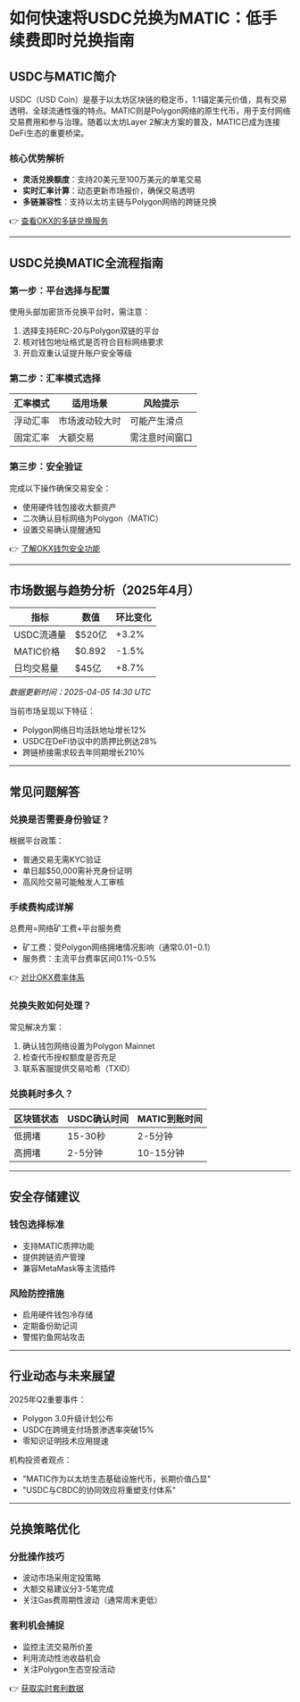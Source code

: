 # 如何快速将USDC兑换为MATIC：低手续费即时兑换指南

## USDC与MATIC简介

USDC（USD Coin）是基于以太坊区块链的稳定币，1:1锚定美元价值，具有交易透明、全球流通性强的特点。MATIC则是Polygon网络的原生代币，用于支付网络交易费用和参与治理。随着以太坊Layer 2解决方案的普及，MATIC已成为连接DeFi生态的重要桥梁。

### 核心优势解析

- **灵活兑换额度**：支持20美元至100万美元的单笔交易
- **实时汇率计算**：动态更新市场报价，确保交易透明
- **多链兼容性**：支持以太坊主链与Polygon网络的跨链兑换

👉 [查看OKX的多链兑换服务](https://bit.ly/okx_welcome)

---

## USDC兑换MATIC全流程指南

### 第一步：平台选择与配置

使用头部加密货币兑换平台时，需注意：
1. 选择支持ERC-20与Polygon双链的平台
2. 核对钱包地址格式是否符合目标网络要求
3. 开启双重认证提升账户安全等级

### 第二步：汇率模式选择

| 汇率模式 | 适用场景 | 风险提示 |
|---------|----------|----------|
| 浮动汇率 | 市场波动较大时 | 可能产生滑点 |
| 固定汇率 | 大额交易 | 需注意时间窗口 |

### 第三步：安全验证

完成以下操作确保交易安全：
- 使用硬件钱包接收大额资产
- 二次确认目标网络为Polygon（MATIC）
- 设置交易确认提醒通知

👉 [了解OKX钱包安全功能](https://bit.ly/okx_welcome)

---

## 市场数据与趋势分析（2025年4月）

| 指标 | 数值 | 环比变化 |
|------|------|----------|
| USDC流通量 | $520亿 | +3.2% |
| MATIC价格 | $0.892 | -1.5% |
| 日均交易量 | $45亿 | +8.7% |

*数据更新时间：2025-04-05 14:30 UTC*

当前市场呈现以下特征：
- Polygon网络日均活跃地址增长12%
- USDC在DeFi协议中的质押比例达28%
- 跨链桥接需求较去年同期增长210%

---

## 常见问题解答

### 兑换是否需要身份验证？

根据平台政策：
- 普通交易无需KYC验证
- 单日超$50,000需补充身份证明
- 高风险交易可能触发人工审核

### 手续费构成详解

总费用=网络矿工费+平台服务费
- 矿工费：受Polygon网络拥堵情况影响（通常$0.01-$0.1）
- 服务费：主流平台费率区间0.1%-0.5%

👉 [对比OKX费率体系](https://bit.ly/okx_welcome)

### 兑换失败如何处理？

常见解决方案：
1. 确认钱包网络设置为Polygon Mainnet
2. 检查代币授权额度是否充足
3. 联系客服提供交易哈希（TXID）

### 兑换耗时多久？

| 区块链状态 | USDC确认时间 | MATIC到账时间 |
|------------|--------------|----------------|
| 低拥堵 | 15-30秒 | 2-5分钟 |
| 高拥堵 | 2-5分钟 | 10-15分钟 |

---

## 安全存储建议

### 钱包选择标准
- 支持MATIC质押功能
- 提供跨链资产管理
- 兼容MetaMask等主流插件

### 风险防控措施
- 启用硬件钱包冷存储
- 定期备份助记词
- 警惕钓鱼网站攻击

---

## 行业动态与未来展望

2025年Q2重要事件：
- Polygon 3.0升级计划公布
- USDC在跨境支付场景渗透率突破15%
- 零知识证明技术应用提速

机构投资者观点：
- "MATIC作为以太坊生态基础设施代币，长期价值凸显"
- "USDC与CBDC的协同效应将重塑支付体系"

---

## 兑换策略优化

### 分批操作技巧
- 波动市场采用定投策略
- 大额交易建议分3-5笔完成
- 关注Gas费周期性波动（通常周末更低）

### 套利机会捕捉
- 监控主流交易所价差
- 利用流动性池收益机会
- 关注Polygon生态空投活动

👉 [获取实时套利数据](https://bit.ly/okx_welcome)